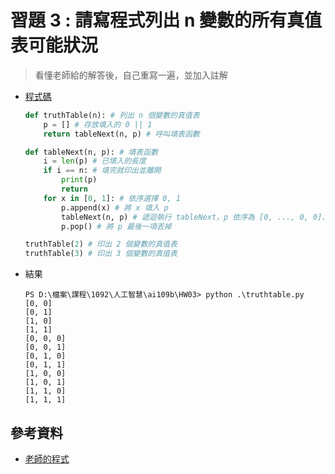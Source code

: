 # 習題 3 : 請寫程式列出 n 變數的所有真值表可能狀況

> 看懂老師給的解答後，自己重寫一遍，並加入註解

* [程式碼](./truthtable.py)

    ```python
    def truthTable(n): # 列出 n 個變數的真值表
        p = [] # 存放填入的 0 || 1
        return tableNext(n, p) # 呼叫填表函數

    def tableNext(n, p): # 填表函數
        i = len(p) # 已填入的長度
        if i == n: # 填完就印出並離開
            print(p)
            return
        for x in [0, 1]: # 依序選擇 0, 1
            p.append(x) # 將 x 填入 p
            tableNext(n, p) # 遞迴執行 tableNext，p 依序為 [0, ..., 0, 0]、[0, ..., 0, 1]、[0, ..., 1, 0] ...
            p.pop() # 將 p 最後一項丟掉

    truthTable(2) # 印出 2 個變數的真值表
    truthTable(3) # 印出 3 個變數的真值表
    ```

* 結果

    ```text
    PS D:\檔案\課程\1092\人工智慧\ai109b\HW03> python .\truthtable.py
    [0, 0]
    [0, 1]
    [1, 0]
    [1, 1]
    [0, 0, 0]
    [0, 0, 1]
    [0, 1, 0]
    [0, 1, 1]
    [1, 0, 0]
    [1, 0, 1]
    [1, 1, 0]
    [1, 1, 1]
    ```

## 參考資料

* [老師的程式](https://gitlab.com/ccc109/ai/-/blob/master/03-search/Q3-queen/truthtable.py)
